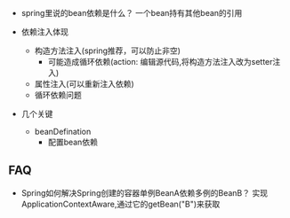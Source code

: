
- spring里说的bean依赖是什么？
一个bean持有其他bean的引用

- 依赖注入体现
    - 构造方法注入(spring推荐，可以防止非空)
      - 可能造成循环依赖(action: 编辑源代码,将构造方法注入改为setter注入)
    - 属性注入(可以重新注入依赖)
    - 循环依赖问题
- 几个关键
  - beanDefination
    - 配置bean依赖

## FAQ
- Spring如何解决Spring创建的容器单例BeanA依赖多例的BeanB？
  实现ApplicationContextAware,通过它的getBean("B")来获取
